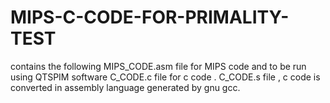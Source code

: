 # MIPS-C-CODE-FOR-PRIMALITY-TEST
contains the following
MIPS_CODE.asm file for MIPS code and to be run using QTSPIM software
C_CODE.c file for c code .
C_CODE.s file , c code is converted in assembly language generated by gnu gcc. 
